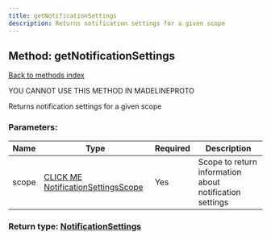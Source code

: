 ```yaml
---
title: getNotificationSettings
description: Returns notification settings for a given scope
---
```

## Method: getNotificationSettings  
[Back to methods index](index.md)


YOU CANNOT USE THIS METHOD IN MADELINEPROTO


Returns notification settings for a given scope

### Parameters:

| Name     |    Type       | Required | Description |
|----------|---------------|----------|-------------|
|scope|[CLICK ME NotificationSettingsScope](../types/NotificationSettingsScope.md) | Yes|Scope to return information about notification settings|


### Return type: [NotificationSettings](../types/NotificationSettings.md)

